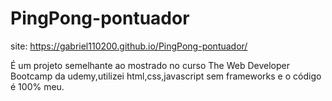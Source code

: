 # PingPong-pontuador
 
site: https://gabriel110200.github.io/PingPong-pontuador/

É um projeto semelhante ao  mostrado no  curso The Web Developer Bootcamp da udemy,utilizei html,css,javascript sem frameworks e o código é 100% meu.

